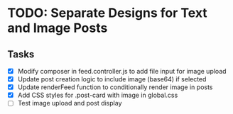 # TODO: Separate Designs for Text and Image Posts

## Tasks
- [x] Modify composer in feed.controller.js to add file input for image upload
- [x] Update post creation logic to include image (base64) if selected
- [x] Update renderFeed function to conditionally render image in posts
- [x] Add CSS styles for .post-card with image in global.css
- [ ] Test image upload and post display
